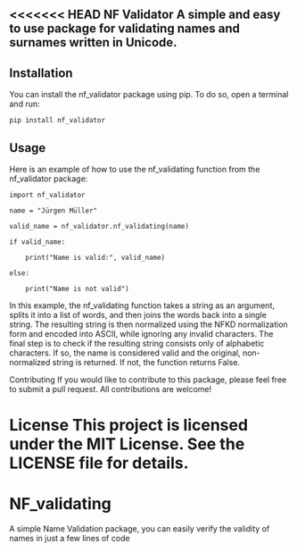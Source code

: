 <<<<<<< HEAD
NF Validator
A simple and easy to use package for validating names and surnames written in Unicode.
-
Installation
-
You can install the nf_validator package using pip. To do so, open a terminal and run:


    pip install nf_validator


Usage
-
Here is an example of how to use the nf_validating function from the nf_validator package:


    import nf_validator

    name = "Jürgen Müller"

    valid_name = nf_validator.nf_validating(name)

    if valid_name:

        print("Name is valid:", valid_name)

    else:

        print("Name is not valid")


In this example, the nf_validating function takes a string as an argument, splits it into a list of words, and then joins the words back into a single string. The resulting string is then normalized using the NFKD normalization form and encoded into ASCII, while ignoring any invalid characters. The final step is to check if the resulting string consists only of alphabetic characters. If so, the name is considered valid and the original, non-normalized string is returned. If not, the function returns False.

Contributing
If you would like to contribute to this package, please feel free to submit a pull request. All contributions are welcome!

License
This project is licensed under the MIT License. See the LICENSE file for details.
=======
# NF_validating
A simple Name Validation package, you can easily verify the validity of names in just a few lines of code

